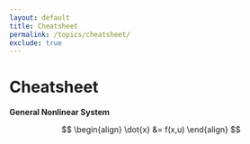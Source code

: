 ```yaml
---
layout: default
title: Cheatsheet
permalink: /topics/cheatsheet/
exclude: true
---
```


# Cheatsheet

$\textbf{General Nonlinear System}$

<a name="nonlinear-system"></a>
$$
\begin{align}
\dot{x} &= f(x,u)
\end{align}
$$